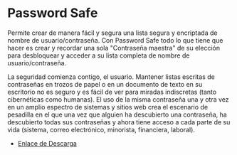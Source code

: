 # Password Safe

Permite crear de manera fácil y segura una lista segura y encriptada de nombre de usuario/contraseña. Con Password Safe todo lo que tiene que hacer es crear y recordar una sola "Contraseña maestra" de su elección para desbloquear y acceder a su lista completa de nombre de usuario/contraseña.

La seguridad comienza contigo, el usuario. Mantener listas escritas de contraseñas en trozos de papel o en un documento de texto en su escritorio no es seguro y es fácil de ver para miradas indiscretas (tanto cibernéticas como humanas). El uso de la misma contraseña una y otra vez en un amplio espectro de sistemas y sitios web crea el escenario de pesadilla en el que una vez que alguien ha descubierto una contraseña, ha descubierto todas sus contraseñas y ahora tiene acceso a cada parte de su vida (sistema, correo electrónico, minorista, financiera, laboral).

- [Enlace de Descarga](https://pwsafe.org/)
